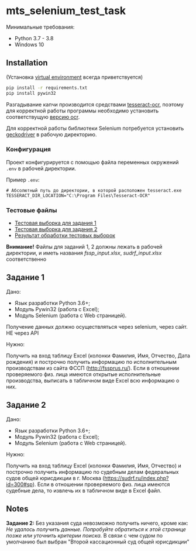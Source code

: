 # mts_selenium_test_task

Минимальные требования:

* Python 3.7 - 3.8
* Windows 10


## Installation

(Установка [virtual environment](https://pypi.python.org/pypi/virtualenv) всегда приветствуется)

```bash
pip install -r requirements.txt
pip install pywin32
```

Разгадывание капчи производится средствами [tesseract-ocr](https://github.com/tesseract-ocr/tesseract), поэтому для
корректной работы программы необходимо установить соответствущую
[версию ocr](https://digi.bib.uni-mannheim.de/tesseract/tesseract-ocr-w64-setup-v5.0.0-alpha.20210506.exe).

Для корректной работы библиотеки Selenium потребуется
установить [geckodriver](https://github.com/mozilla/geckodriver/releases/download/v0.29.1/geckodriver-v0.29.1-win64.zip)
в рабочую директорию.

### Конфигурация
Проект конфигурируется с помощью файла переменных окружений `.env` в рабочей директории.

Пример `.env`:

```env
# Абсолютный путь до директории, в которой расположен tesseract.exe
TESSERACT_DIR_LOCATION="C:\Program Files\Tesseract-OCR"
```

### Тестовые файлы

* [Тестовая выборка для задания 1](https://disk.yandex.ru/i/3HcRuOZ5DBtD_Q)
* [Тестовая выборка для задания 2](https://disk.yandex.ru/i/_ytttySdIxa2VQ)
* [Результат обработки тестовых выборок](https://disk.yandex.ru/i/dV2IGEeA43ok0g)

**Внимание!** 
Файлы для заданий 1, 2 должны лежать в рабочей директории, 
и иметь названия _fssp_input.xlsx_, _sudrf_input.xlsx_ соответственно

## Задание 1

Дано:

* Язык разработки Python 3.6+;
* Модуль Pywin32 (работа с Excel);
* Модуль Selenium (работа с Web страницей).

Получение данных должно осуществляться через selenium, через сайт. НЕ через API

Нужно:

Получить на вход таблицу Excel (колонки Фамилия, Имя, Отчество, Дата рождения) и построчно получить информацию по
исполнительным производствам из сайта ФССП (http://fssprus.ru/). Если в отношении проверяемого физ. лица имеются
открытые исполнительные производства, выписать в табличном виде Excel всю информацию о них.

## Задание 2

Дано:

* Язык разработки Python 3.6+;
* Модуль Pywin32 (работа с Excel);
* Модуль Selenium (работа с Web страницей).

Нужно:

Получить на вход таблицу Excel (колонки Фамилия, Имя, Отчество) и построчно получить информацию по судебным делам
федеральных судов общей юрисдикции в г. Москва (https://sudrf.ru/index.php?id=300#sp). Если в отношении проверяемого
физ. лица имеются судебные дела, то извлечь их в табличном виде в Excel файл. 

## Notes
**Задание 2:**
Без указания суда невозможно получить ничего, кроме как: _Не удалось получить данныe.
Попробуйте обратиться к этой странице позже или уточнить критерии поиска._
В связи с чем судом по умолчанию был выбран "Второй кассационный суд общей юрисдикции"